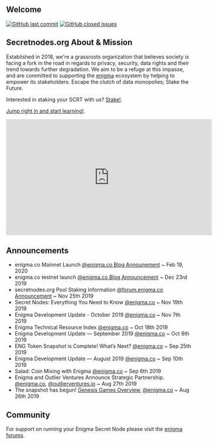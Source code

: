 ## Welcome

[![GitHub last commit](https://img.shields.io/github/last-commit/secretnodes/learn)](https://github.com/secretnodes/learn/commits/master)
[![GitHub closed issues](https://img.shields.io/github/issues-closed/secretnodes/learn)](https://github.com/secretnodes/learn/issues)

## Secretnodes.org About & Mission

Established in 2018, we're a grassroots organization that believes society is facing a fork in the road in regards to privacy, security, data rights and their trend towards further degradation. We aim to be a refuge at this impasse, and are committed to supporting the [enigma](https://enigma.co) ecosystem by helping to empower its stakeholders. Escape the clutch of data monopolies; Stake the Future.

Interested in staking your SCRT with us? [Stake!](https://secretnodes.org/#/stake).

[Jump right in and start learning!](https://secretnodes.org/#/enigma-quickstart).

<iframe width="560" height="315" src="https://www.youtube.com/embed/z1NydoKd_Q0" frameborder="0" allow="accelerometer; autoplay; encrypted-media; gyroscope; picture-in-picture" allowfullscreen></iframe>

## Announcements

- enigma.co Mainnet Launch [@enigma.co Blog Announement](https://blog.enigma.co/the-enigma-mainnet-has-launched-3bd0d40fe80d) ~ Feb 19, 2020
- enigma.co testnet launch [@enigma.co Blog Announcement](https://blog.enigma.co/announcing-the-launch-of-enigmas-first-networked-testnet-359fd816cb69) ~ Dec 23rd 2019
- secretnodes.org Pool Staking Information [@forum.enigma.co Announcement](https://forum.enigma.co/t/secretnodes-org-pool-staking-information/1167) ~ Nov 25th 2019
- Secret Nodes: Everything You Need to Know [@enigma.co](https://blog.enigma.co/secret-nodes-everything-you-need-to-know-2c75c72046e2) ~ Nov 19th 2019
- Enigma Development Update - October 2019 [@enigma.co](https://blog.enigma.co/enigma-development-update-october-2019-663352690309) ~ Nov 7th 2019
- Enigma Technical Resource Index [@enigma.co](https://blog.enigma.co/enigma-technical-resource-index-bd9110714ea6) ~ Oct 18th 2019
- Enigma Development Update — September 2019 [@enigma.co](https://blog.enigma.co/enigma-development-update-september-2019-fe0637ad0376) ~ Oct 8th 2019
- ENG Token Snapshot is Complete! What’s Next? [@enigma.co](https://blog.enigma.co/eng-token-snapshot-is-complete-whats-next-da859a20699f) ~ Sep 25th 2019
- Enigma Development Update — August 2019 [@enigma.co](https://blog.enigma.co/enigma-development-update-august-2019-298ccadfcd1e) ~ Sep 10th 2019
- Salad: Coin Mixing with Enigma [@enigma.co](https://blog.enigma.co/salad-coin-mixing-with-enigma-1c565adee79c) ~ Sep 6th 2019
- Enigma and Outlier Ventures Announce Strategic Partnership. [@enigma.co](http://bit.ly/2zqcR6G), [@outlierventures.io](https://outlierventures.io/outlier-ventures-announces-strategic-partnership-with-enigma-protocol/) ~ Aug 27th 2019
- The snapshot has begun! [Genesis Games Overview](/genesisgames-overview?id=when-is-the-eng-snapshot-window), [@enigma.co](https://blog.enigma.co/eng-mainnet-token-snapshot-dates-and-next-steps-d3b9626b30d5) ~ Aug 26th 2019

## Community

For support on running your Enigma Secret Node please visit the [enigma forums](https://forum.enigma.co/c/enigma-nodes/8).
